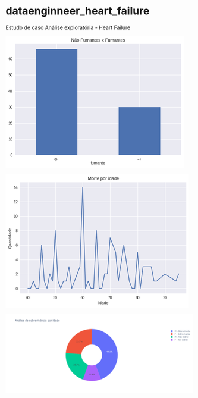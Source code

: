 # dataenginneer_heart_failure
Estudo de caso Análise exploratória - Heart Failure


![Screenshot 1](images/newplot3.png)

![Screenshot 2](images/newplot2.png)

![Screenshot 3](images/newplot.png)